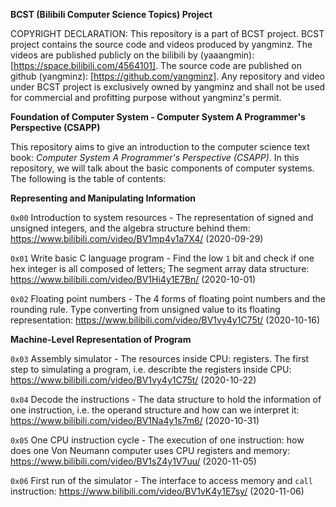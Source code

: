 **BCST (Bilibili Computer Science Topics) Project**

COPYRIGHT DECLARATION: This repository is a part of BCST project. BCST project contains the source code and videos produced by yangminz. The videos are published publicly on the bilibili by (yaaangmin): [https://space.bilibili.com/4564101]. The source code are published on github (yangminz): [https://github.com/yangminz]. Any repository and video under BCST project is exclusively owned by yangminz and shall not be used for commercial and profitting purpose without yangminz's permit.

**Foundation of Computer System - Computer System A Programmer's Perspective (CSAPP)**

This repository aims to give an introduction to the computer science text book: *Computer System A Programmer's Perspective (CSAPP)*. In this repository, we will talk about the basic components of computer systems. The following is the table of contents:

**Representing and Manipulating Information**

`0x00` Introduction to system resources - The representation of signed and unsigned integers, and the algebra structure behind them: https://www.bilibili.com/video/BV1mp4y1a7X4/ (2020-09-29)

`0x01` Write basic C language program - Find the low `1` bit and check if one hex integer is all composed of letters; The segment array data structure: https://www.bilibili.com/video/BV1Hi4y1E7Bn/ (2020-10-01)

`0x02` Floating point numbers - The 4 forms of floating point numbers and the rounding rule. Type converting from unsigned value to its floating representation: https://www.bilibili.com/video/BV1vy4y1C75t/ (2020-10-16)

**Machine-Level Representation of Program**

`0x03` Assembly simulator - The resources inside CPU: registers. The first step to simulating a program, i.e. describte the registers inside CPU: https://www.bilibili.com/video/BV1vy4y1C75t/ (2020-10-22)

`0x04` Decode the instructions - The data structure to hold the information of one instruction, i.e. the operand structure and how can we interpret it: https://www.bilibili.com/video/BV1Na4y1s7m6/ (2020-10-31)

`0x05` One CPU instruction cycle - The execution of one instruction: how does one Von Neumann computer uses CPU registers and memory: https://www.bilibili.com/video/BV1sZ4y1V7uu/ (2020-11-05)

`0x06` First run of the simulator - The interface to access memory and `call` instruction: https://www.bilibili.com/video/BV1vK4y1E7sy/ (2020-11-06)